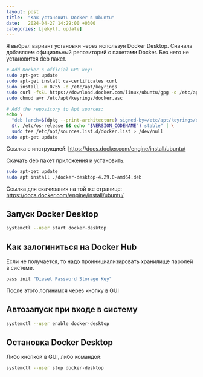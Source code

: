 ```yaml
---
layout: post
title:  "Как установить Docker в Ubuntu"
date:   2024-04-27 14:29:00 +0300
categories: [jekyll, update]
---
```


Я выбрал вариант установки через используя Docker Desktop.
Сначала добавляем официальный репозиторий с пакетами Docker. 
Без него не установится deb пакет.

```bash
# Add Docker's official GPG key:
sudo apt-get update
sudo apt-get install ca-certificates curl
sudo install -m 0755 -d /etc/apt/keyrings
sudo curl -fsSL https://download.docker.com/linux/ubuntu/gpg -o /etc/apt/keyrings/docker.asc
sudo chmod a+r /etc/apt/keyrings/docker.asc

# Add the repository to Apt sources:
echo \
  "deb [arch=$(dpkg --print-architecture) signed-by=/etc/apt/keyrings/docker.asc] https://download.docker.com/linux/ubuntu \
  $(. /etc/os-release && echo "$VERSION_CODENAME") stable" | \
  sudo tee /etc/apt/sources.list.d/docker.list > /dev/null
sudo apt-get update
```

Ссылка с инструкцией:
https://docs.docker.com/engine/install/ubuntu/

Скачать deb пакет приложения и установить.
```bash
sudo apt-get update
sudo apt install ./docker-desktop-4.29.0-amd64.deb
```
Ссылка для скачивания на той же странице:
https://docs.docker.com/engine/install/ubuntu/

## Запуск Docker Desktop
```bash
systemctl --user start docker-desktop
```

## Как залогиниться на Docker Hub
Если не получается, то надо проинициализировать хранилище паролей в системе.
```bash
pass init "Diesel Password Storage Key"
```

После этого логинимся через кнопку в GUI

## Автозапуск при входе в систему
```bash
systemctl --user enable docker-desktop
```

## Остановка Docker Desktop
Либо кнопкой в GUI, либо командой:
```bash
systemctl --user stop docker-desktop
```